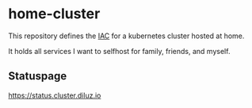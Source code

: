 # home-cluster

This repository defines the [IAC](https://en.wikipedia.org/wiki/Infrastructure_as_code) for a kubernetes cluster hosted at home.

It holds all services I want to selfhost for family, friends, and myself.

## Statuspage
https://status.cluster.diluz.io
